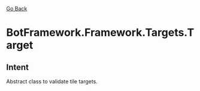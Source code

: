 [Go Back](../../../REFERENCE.md)

# BotFramework.Framework.Targets.Target

## Intent

Abstract class to validate tile targets.